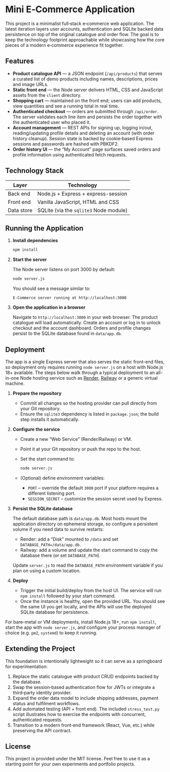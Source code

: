 # Mini E‑Commerce Application

This project is a minimalist full‑stack e‑commerce web application.  The
latest iteration layers user accounts, authentication and SQLite backed
data persistence on top of the original catalogue and order flow.  The
goal is to keep the technology footprint approachable while showcasing
how the core pieces of a modern e‑commerce experience fit together.

## Features

* **Product catalogue API** — a JSON endpoint (`/api/products`) that
  serves a curated list of demo products including names, descriptions,
  prices and image URLs.
* **Static front end** — the Node server delivers HTML, CSS and
  JavaScript assets from the `client` directory.
* **Shopping cart** — maintained on the front end; users can add
  products, view quantities and see a running total in real time.
* **Authenticated checkout** — orders are submitted through
  `/api/order`.  The server validates each line item and persists the
  order together with the authenticated user who placed it.
* **Account management** — REST APIs for signing up, logging in/out,
  reading/updating profile details and deleting an account (with order
  history cleanup).  Session state is backed by cookie‑based Express
  sessions and passwords are hashed with PBKDF2.
* **Order history UI** — the “My Account” page surfaces saved orders and
  profile information using authenticated fetch requests.

## Technology Stack

| Layer       | Technology                             |
| ----------- | -------------------------------------- |
| Back end    | Node.js + Express + express-session     |
| Front end   | Vanilla JavaScript, HTML and CSS        |
| Data store  | SQLite (via the `sqlite3` Node module)  |

## Running the Application

1. **Install dependencies**

   ```bash
   npm install
   ```

2. **Start the server**

   The Node server listens on port 3000 by default:

   ```bash
   node server.js
   ```

   You should see a message similar to:

   ```
   E‑Commerce server running at http://localhost:3000
   ```

3. **Open the application in a browser**

   Navigate to `http://localhost:3000` in your web browser.  The product
   catalogue will load automatically.  Create an account or log in to
   unlock checkout and the account dashboard.  Orders and profile
   changes persist to the SQLite database found in `data/app.db`.

## Deployment

The app is a single Express server that also serves the static front-end
files, so deployment only requires running `node server.js` on a host with
Node.js 18+ available. The steps below walk through a typical deployment to
an all-in-one Node hosting service such as [Render](https://render.com),
[Railway](https://railway.app) or a generic virtual machine.

1. **Prepare the repository**

   * Commit all changes so the hosting provider can pull directly from your
     Git repository.
   * Ensure the `sqlite3` dependency is listed in `package.json`; the build
     step installs it automatically.

2. **Configure the service**

   * Create a new “Web Service” (Render/Railway) or VM.
   * Point it at your Git repository or push the repo to the host.
   * Set the start command to:

     ```bash
     node server.js
     ```

   * (Optional) define environment variables:
     * `PORT` – override the default `3000` port if your platform requires a
       different listening port.
     * `SESSION_SECRET` – customize the session secret used by Express.

3. **Persist the SQLite database**

   The default database path is `data/app.db`. Most hosts mount the
   application directory on ephemeral storage, so configure a persistent
   volume if you need data to survive restarts:

   * Render: add a “Disk” mounted to `/data` and set `DATABASE_PATH=/data/app.db`.
   * Railway: add a volume and update the start command to copy the database
     there (or set `DATABASE_PATH`).

   Update `server.js` to read the `DATABASE_PATH` environment variable if you
   plan on using a custom location.

4. **Deploy**

   * Trigger the initial build/deploy from the host UI. The service will run
     `npm install` followed by your start command.
   * Once the instance is healthy, open the provided URL. You should see the
     same UI you get locally, and the APIs will use the deployed SQLite
     database for persistence.

For bare-metal or VM deployments, install Node.js 18+, run `npm install`,
start the app with `node server.js`, and configure your process manager of
choice (e.g. `pm2`, `systemd`) to keep it running.

## Extending the Project

This foundation is intentionally lightweight so it can serve as a
springboard for experimentation:

1. Replace the static catalogue with product CRUD endpoints backed by
   the database.
2. Swap the session‑based authentication flow for JWTs or integrate a
   third‑party identity provider.
3. Expand the order data model to include shipping addresses, payment
   status and fulfilment workflows.
4. Add automated testing (API + front end).  The included
   `stress_test.py` script illustrates how to exercise the endpoints with
   concurrent, authenticated requests.
5. Transition to a modern front‑end framework (React, Vue, etc.) while
   preserving the API contract.

## License

This project is provided under the MIT license.  Feel free to use it
as a starting point for your own experiments and portfolio projects.